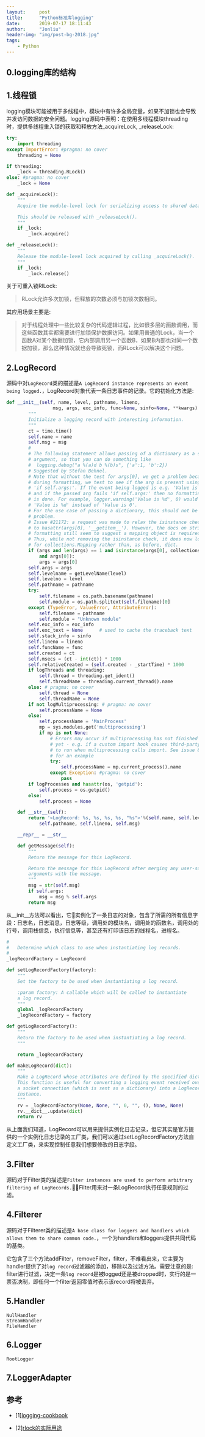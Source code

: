```yaml
---
layout:     post
title:      "Python标准库logging"
date:       2019-07-17 18:11:43
author:     "Jonliu"
header-img: "img/post-bg-2018.jpg"
tags:
    - Python
---
```


## 0.logging库的结构

## 1.线程锁
logging模块可能被用于多线程中，模块中有许多全局变量，如果不加锁也会导致并发访问数据的安全问题。logging源码中表明：在使用多线程模块threading时，提供多线程重入锁的获取和释放方法_acquireLock, _releaseLock:

```python
try:
    import threading
except ImportError: #pragma: no cover
    threading = None

if threading:
    _lock = threading.RLock()
else: #pragma: no cover
    _lock = None

def _acquireLock():
    """
    Acquire the module-level lock for serializing access to shared data.

    This should be released with _releaseLock().
    """
    if _lock:
        _lock.acquire()

def _releaseLock():
    """
    Release the module-level lock acquired by calling _acquireLock().
    """
    if _lock:
        _lock.release()
```

关于可重入锁RlLock:

> RLock允许多次加锁，但释放的次数必须与加锁次数相同。

其应用场景主要是:
> 对于线程处理中一些比较复杂的代码逻辑过程，比如很多层的函数调用，而这些函数其实都需要进行加锁保护数据访问。如果用普通的Lock，当一个函数A对某个数据加锁，它内部调用另一个函数B，如果B内部也对同一个数据加锁，那么这种情况就也会导致死锁，而RLock可以解决这个问题。

## 2.LogRecord

源码中对`LogRecord`类的描述是`A LogRecord instance represents an event being logged.`，LogRecord对象代表一条日志事件的记录。它的初始化方法是:
```python
def __init__(self, name, level, pathname, lineno,
                 msg, args, exc_info, func=None, sinfo=None, **kwargs):
        """
        Initialize a logging record with interesting information.
        """
        ct = time.time()
        self.name = name
        self.msg = msg
        #
        # The following statement allows passing of a dictionary as a sole
        # argument, so that you can do something like
        #  logging.debug("a %(a)d b %(b)s", {'a':1, 'b':2})
        # Suggested by Stefan Behnel.
        # Note that without the test for args[0], we get a problem because
        # during formatting, we test to see if the arg is present using
        # 'if self.args:'. If the event being logged is e.g. 'Value is %d'
        # and if the passed arg fails 'if self.args:' then no formatting
        # is done. For example, logger.warning('Value is %d', 0) would log
        # 'Value is %d' instead of 'Value is 0'.
        # For the use case of passing a dictionary, this should not be a
        # problem.
        # Issue #21172: a request was made to relax the isinstance check
        # to hasattr(args[0], '__getitem__'). However, the docs on string
        # formatting still seem to suggest a mapping object is required.
        # Thus, while not removing the isinstance check, it does now look
        # for collections.Mapping rather than, as before, dict.
        if (args and len(args) == 1 and isinstance(args[0], collections.Mapping)
            and args[0]):
            args = args[0]
        self.args = args
        self.levelname = getLevelName(level)
        self.levelno = level
        self.pathname = pathname
        try:
            self.filename = os.path.basename(pathname)
            self.module = os.path.splitext(self.filename)[0]
        except (TypeError, ValueError, AttributeError):
            self.filename = pathname
            self.module = "Unknown module"
        self.exc_info = exc_info
        self.exc_text = None      # used to cache the traceback text
        self.stack_info = sinfo
        self.lineno = lineno
        self.funcName = func
        self.created = ct
        self.msecs = (ct - int(ct)) * 1000
        self.relativeCreated = (self.created - _startTime) * 1000
        if logThreads and threading:
            self.thread = threading.get_ident()
            self.threadName = threading.current_thread().name
        else: # pragma: no cover
            self.thread = None
            self.threadName = None
        if not logMultiprocessing: # pragma: no cover
            self.processName = None
        else:
            self.processName = 'MainProcess'
            mp = sys.modules.get('multiprocessing')
            if mp is not None:
                # Errors may occur if multiprocessing has not finished loading
                # yet - e.g. if a custom import hook causes third-party code
                # to run when multiprocessing calls import. See issue 8200
                # for an example
                try:
                    self.processName = mp.current_process().name
                except Exception: #pragma: no cover
                    pass
        if logProcesses and hasattr(os, 'getpid'):
            self.process = os.getpid()
        else:
            self.process = None

    def __str__(self):
        return '<LogRecord: %s, %s, %s, %s, "%s">'%(self.name, self.levelno,
            self.pathname, self.lineno, self.msg)

    __repr__ = __str__

    def getMessage(self):
        """
        Return the message for this LogRecord.

        Return the message for this LogRecord after merging any user-supplied
        arguments with the message.
        """
        msg = str(self.msg)
        if self.args:
            msg = msg % self.args
        return msg
```
从__init__方法可以看出，它实例化了一条日志的对象，包含了所需的所有信息字段：日志名，日志消息，日志等级，调用处的模块名，调用处的函数名，调用处的行号，调用栈信息，执行信息等，甚至还有打印该日志的线程名，进程名。

```python
#
#   Determine which class to use when instantiating log records.
#
_logRecordFactory = LogRecord

def setLogRecordFactory(factory):
    """
    Set the factory to be used when instantiating a log record.

    :param factory: A callable which will be called to instantiate
    a log record.
    """
    global _logRecordFactory
    _logRecordFactory = factory

def getLogRecordFactory():
    """
    Return the factory to be used when instantiating a log record.
    """

    return _logRecordFactory

def makeLogRecord(dict):
    """
    Make a LogRecord whose attributes are defined by the specified dictionary,
    This function is useful for converting a logging event received over
    a socket connection (which is sent as a dictionary) into a LogRecord
    instance.
    """
    rv = _logRecordFactory(None, None, "", 0, "", (), None, None)
    rv.__dict__.update(dict)
    return rv
```

从上面我们知道，LogRecord可以用来提供实例化日志记录，但它其实是官方提供的一个实例化日志记录的工厂类，我们可以通过setLogRecordFactory方法自定义工厂类，来实现控制任意我们想要修改的日志字段。


## 3.Filter

源码对于Filter类的描述是`Filter instances are used to perform arbitrary filtering of LogRecords.`，Filter用来对一条LogRecord执行任意规则的过滤。

## 4.Filterer

源码对于Filterer类的描述是`A base class for loggers and handlers which allows them to share
    common code.`，一个为handlers和loggers提供共同代码的基类。

它包含了三个方法addFilter，removeFilter，filter，不难看出来，它主要为handler提供了对`log record`过滤器的添加，移除以及过滤方法。需要注意的是: filter进行过滤，决定一条`log record`是被logged还是被dropped时，实行的是一票否决制，即任何一个filter返回零值时表示该record将被丢弃。

## 5.Handler
    NullHandler
    StreamHandler
    FileHandler

## 6.Logger
    RootLogger

## 7.LoggerAdapter

## 参考

- [1][logging-cookbook](https://docs.python.org/3/howto/logging-cookbook.html)

- [2][rlock的实际用途](https://ask.csdn.net/questions/709872)
